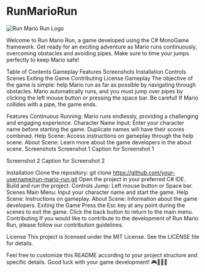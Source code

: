# RunMarioRun

![Run Mario Run Logo](RunMarioRun/Content/Image/RunMarioRun.png)

Welcome to Run Mario Run, a game developed using the C# MonoGame framework. Get ready for an exciting adventure as Mario runs continuously, overcoming obstacles and avoiding pipes. Make sure to time your jumps perfectly to keep Mario safe!

Table of Contents
Gameplay
Features
Screenshots
Installation
Controls
Scenes
Exiting the Game
Contributing
License
Gameplay
The objective of the game is simple: help Mario run as far as possible by navigating through obstacles. Mario automatically runs, and you must jump over pipes by clicking the left mouse button or pressing the space bar. Be careful! If Mario collides with a pipe, the game ends.

Features
Continuous Running: Mario runs endlessly, providing a challenging and engaging experience.
Character Name Input: Enter your character name before starting the game. Duplicate names will have their scores combined.
Help Scene: Access instructions on gameplay through the help scene.
About Scene: Learn more about the game developers in the about scene.
Screenshots
Screenshot 1
Caption for Screenshot 1

Screenshot 2
Caption for Screenshot 2

Installation
Clone the repository: git clone https://github.com/your-username/run-mario-run.git
Open the project in your preferred C# IDE.
Build and run the project.
Controls
Jump: Left mouse button or Space bar.
Scenes
Main Menu: Input your character name and start the game.
Help Scene: Instructions on gameplay.
About Scene: Information about the game developers.
Exiting the Game
Press the Esc key at any point during the scenes to exit the game.
Click the back button to return to the main menu.
Contributing
If you would like to contribute to the development of Run Mario Run, please follow our contribution guidelines.

License
This project is licensed under the MIT License. See the LICENSE file for details.

Feel free to customize this README according to your project structure and specific details. Good luck with your game development! 🎮🏃‍♂️🍄
